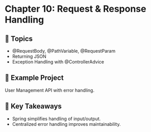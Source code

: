 # Chapter 10: Request & Response Handling

## 📖 Topics
- @RequestBody, @PathVariable, @RequestParam
- Returning JSON
- Exception Handling with @ControllerAdvice

## 🚀 Example Project
User Management API with error handling.

## 📝 Key Takeaways
- Spring simplifies handling of input/output.
- Centralized error handling improves maintainability.
